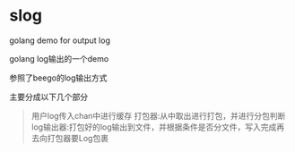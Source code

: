 # slog
golang demo for output log 

golang log输出的一个demo

参照了beego的log输出方式

主要分成以下几个部分
>用户log传入chan中进行缓存
>打包器:从中取出进行打包，并进行分包判断
>log输出器:打包好的log输出到文件，并根据条件是否分文件，写入完成再去向打包器要Log包裹
